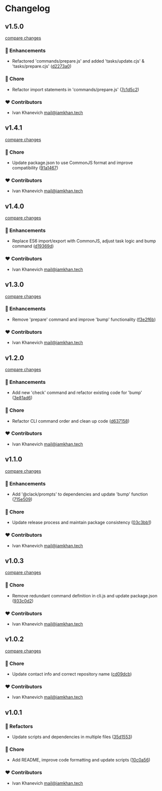 # Changelog


## v1.5.0

[compare changes](https://github.com/iamkhan21/getbump/compare/v1.4.1...v1.5.0)

### 🚀 Enhancements

- Refactored 'commands/prepare.js' and added 'tasks/update.cjs' & 'tasks/prepare.cjs' ([d2273a0](https://github.com/iamkhan21/getbump/commit/d2273a0))

### 🏡 Chore

- Refactor import statements in 'commands/prepare.js' ([7c1d5c2](https://github.com/iamkhan21/getbump/commit/7c1d5c2))

### ❤️ Contributors

- Ivan Khanevich <mail@iamkhan.tech>

## v1.4.1

[compare changes](https://github.com/iamkhan21/getbump/compare/v1.4.0...v1.4.1)

### 🏡 Chore

- Update package.json to use CommonJS format and improve compatibility ([91a1467](https://github.com/iamkhan21/getbump/commit/91a1467))

### ❤️ Contributors

- Ivan Khanevich <mail@iamkhan.tech>

## v1.4.0

[compare changes](https://github.com/iamkhan21/getbump/compare/v1.3.0...v1.4.0)

### 🚀 Enhancements

- Replace ES6 import/export with CommonJS, adjust task logic and bump command ([d19369d](https://github.com/iamkhan21/getbump/commit/d19369d))

### ❤️ Contributors

- Ivan Khanevich <mail@iamkhan.tech>

## v1.3.0

[compare changes](https://github.com/iamkhan21/getbump/compare/v1.2.0...v1.3.0)

### 🚀 Enhancements

- Remove 'prepare' command and improve 'bump' functionality ([f3e2f6b](https://github.com/iamkhan21/getbump/commit/f3e2f6b))

### ❤️ Contributors

- Ivan Khanevich <mail@iamkhan.tech>

## v1.2.0

[compare changes](https://github.com/iamkhan21/getbump/compare/v1.1.0...v1.2.0)

### 🚀 Enhancements

- Add new 'check' command and refactor existing code for 'bump' ([3e81ad6](https://github.com/iamkhan21/getbump/commit/3e81ad6))

### 🏡 Chore

- Refactor CLI command order and clean up code ([d637158](https://github.com/iamkhan21/getbump/commit/d637158))

### ❤️ Contributors

- Ivan Khanevich <mail@iamkhan.tech>

## v1.1.0

[compare changes](https://github.com/iamkhan21/getbump/compare/v1.0.3...v1.1.0)

### 🚀 Enhancements

- Add '@clack/prompts' to dependencies and update 'bump' function ([715e509](https://github.com/iamkhan21/getbump/commit/715e509))

### 🏡 Chore

- Update release process and maintain package consistency ([03c3bb1](https://github.com/iamkhan21/getbump/commit/03c3bb1))

### ❤️ Contributors

- Ivan Khanevich <mail@iamkhan.tech>

## v1.0.3

[compare changes](https://github.com/iamkhan21/getbump/compare/v1.0.2...v1.0.3)

### 🏡 Chore

- Remove redundant command definition in cli.js and update package.json ([933c0d2](https://github.com/iamkhan21/getbump/commit/933c0d2))

### ❤️ Contributors

- Ivan Khanevich <mail@iamkhan.tech>

## v1.0.2

[compare changes](https://github.com/iamkhan21/getbump/compare/v1.0.1...v1.0.2)

### 🏡 Chore

- Update contact info and correct repository name ([cd09dcb](https://github.com/iamkhan21/getbump/commit/cd09dcb))

### ❤️ Contributors

- Ivan Khanevich <mail@iamkhan.tech>

## v1.0.1


### 💅 Refactors

- Update scripts and dependencies in multiple files ([35d1553](https://github.com/iamkhan21/getbump/commit/35d1553))

### 🏡 Chore

- Add README, improve code formatting and update scripts ([10c0a56](https://github.com/iamkhan21/getbump/commit/10c0a56))

### ❤️ Contributors

- Ivan Khanevich <mail@iamkhan.tech>

